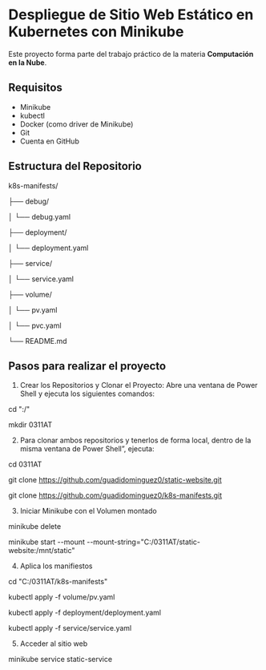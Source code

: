 # Despliegue de Sitio Web Estático en Kubernetes con Minikube
Este proyecto forma parte del trabajo práctico de la materia **Computación en la Nube**.

## Requisitos
- Minikube
- kubectl
- Docker (como driver de Minikube)
- Git
- Cuenta en GitHub

## Estructura del Repositorio
k8s-manifests/


├── debug/

│   └── debug.yaml

├── deployment/

│   └── deployment.yaml

├── service/

│   └── service.yaml

├── volume/

│   └── pv.yaml

│   └── pvc.yaml

└── README.md

## Pasos para realizar el proyecto
1. Crear los Repositorios y Clonar el Proyecto:
Abre una ventana de Power Shell y ejecuta los siguientes comandos:

cd ":/"

mkdir 0311AT


2. Para clonar ambos repositorios y tenerlos de forma local, dentro de la misma ventana de Power Shell”, ejecuta:

cd 0311AT

git clone https://github.com/guadidominguez0/static-website.git

git clone https://github.com/guadidominguez0/k8s-manifests.git


3. Iniciar Minikube con el Volumen montado

minikube delete

minikube start --mount --mount-string="C:/0311AT/static-website:/mnt/static"


4. Aplica los manifiestos

cd "C:/0311AT/k8s-manifests"

kubectl apply -f volume/pv.yaml

kubectl apply -f deployment/deployment.yaml

kubectl apply -f service/service.yaml


5. Acceder al sitio web

minikube service static-service
